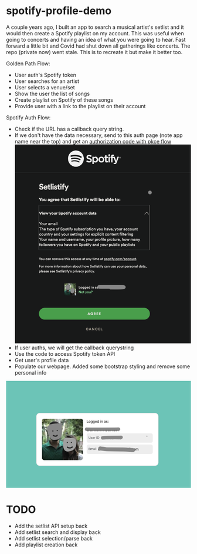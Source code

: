 # spotify-profile-demo

A couple years ago, I built an app to search a musical artist's setlist and it would then create a Spotify playlist on my account. This was useful when going to concerts and having an idea of what you were going to hear. 
Fast forward a little bit and Covid had shut down all gatherings like concerts. The repo (private now) went stale. This is to recreate it but make it better too.


Golden Path Flow:
- User auth's Spotify token
- User searches for an artist
- User selects a venue/set
- Show the user the list of songs
- Create playlist on Spotify of these songs
- Provide user with a link to the playlist on their account

Spotify Auth Flow:
<!-- Following: https://developer.spotify.com/documentation/web-api/howtos/web-app-profile -->
- Check if the URL has a callback query string. 
- If we don't have the data necessary, send to this auth page (note app name near the top) and get an [authorization code with pkce flow](https://developer.spotify.com/documentation/web-api/tutorials/code-pkce-flow)
![](auth-page.png)
- If user auths, we will get the callback querystring
- Use the code to access Spotify token API
- Get user's profile data
- Populate our webpage. Added some bootstrap styling and remove some personal info

![](profile-data-2.png)


# TODO
- Add the setlist API setup back
- Add setlist search and display back
- Add setlist selection/parse back
- Add playlist creation back